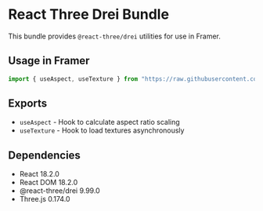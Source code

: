 # React Three Drei Bundle

This bundle provides `@react-three/drei` utilities for use in Framer.

## Usage in Framer

```javascript
import { useAspect, useTexture } from "https://raw.githubusercontent.com/Emanuele-Webtales/npm-bundles-1/main/react-three-drei-bundle/dist/bundle.js";
```

## Exports

- `useAspect` - Hook to calculate aspect ratio scaling
- `useTexture` - Hook to load textures asynchronously

## Dependencies

- React 18.2.0
- React DOM 18.2.0
- @react-three/drei 9.99.0
- Three.js 0.174.0 